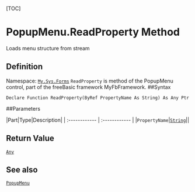 [TOC]
# PopupMenu.ReadProperty Method
Loads menu structure from stream
## Definition
Namespace: [`My.Sys.Forms`](My.Sys.Forms.md)
`ReadProperty` is method of the PopupMenu control, part of the freeBasic framework MyFbFramework.
##Syntax
```freeBasic
Declare Function ReadProperty(ByRef PropertyName As String) As Any Ptr
```

##Parameters

|Part|Type|Description|
| :------------ | :------------ |
|`PropertyName`|[`String`]("https://www.freebasic.net/wiki/KeyPgString")||

## Return Value
[`Any`]("https://www.freebasic.net/wiki/KeyPgAny")
## See also
[`PopupMenu`](PopupMenu.md)
